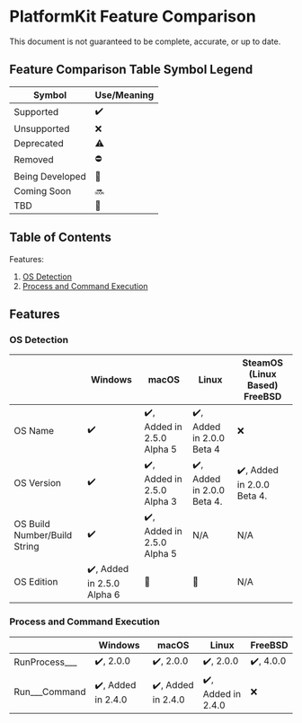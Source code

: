 # PlatformKit Feature Comparison
This document is not guaranteed to be complete, accurate, or up to date.

## Feature Comparison Table Symbol Legend
| Symbol | Use/Meaning |
|-|-|
| Supported | :heavy_check_mark: |
| Unsupported | :x: | 
| Deprecated | :warning: |
| Removed | :no_entry: |
| Being Developed | :construction: |
| Coming Soon | :soon: |
| TBD | :date: |


## Table of Contents

Features:
1) [OS Detection](#os-detection)
2) [Process and Command Execution](#process-and-command-execution)

## Features

### OS Detection
| | Windows | macOS | Linux | SteamOS (Linux Based) FreeBSD |
|-|-|-|-|-|
| OS Name | :heavy_check_mark: | :heavy_check_mark:, Added in 2.5.0 Alpha 5 | :heavy_check_mark:, Added in 2.0.0 Beta 4 | :x: |
| OS Version | :heavy_check_mark: | :heavy_check_mark:, Added in 2.5.0 Alpha 3 | :heavy_check_mark:, Added in 2.0.0 Beta 4. |  :heavy_check_mark:, Added in 2.0.0 Beta 4. | :heavy_check_mark:, Added in 3.0.0 Alpha 2 |
| OS Build Number/Build String | :heavy_check_mark: | :heavy_check_mark:, Added in 2.5.0 Alpha 5 | N/A | N/A | N/A |
| OS Edition | :heavy_check_mark:, Added in 2.5.0 Alpha 6 | :date: | :date: | N/A |

### Process and Command Execution
| | Windows | macOS | Linux | FreeBSD |
|-|-|-|-|-|
| RunProcess___ | ✔️, 2.0.0 | ✔️, 2.0.0 | ✔️, 2.0.0 | ✔️, 4.0.0 |
| Run___Command | ✔️, Added in 2.4.0 | ✔️, Added in 2.4.0 | ✔️, Added in 2.4.0 | :x: |
